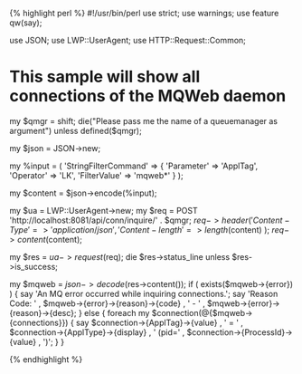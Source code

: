 {% highlight perl %}
#!/usr/bin/perl
use strict;
use warnings;
use feature qw(say);

use JSON;
use LWP::UserAgent;
use HTTP::Request::Common;

# This sample will show all connections of the MQWeb daemon

my $qmgr = shift;
die("Please pass me the name of a queuemanager as argument")
	unless defined($qmgr);

my $json = JSON->new;

my %input = ( 
	'StringFilterCommand' => {
		'Parameter' => 'ApplTag',
		'Operator' => 'LK',
		'FilterValue' => 'mqweb*'
	}
);

my $content = $json->encode(\%input);    

my $ua = LWP::UserAgent->new;
my $req = POST 'http://localhost:8081/api/conn/inquire/' . $qmgr;
$req->header(
	'Content-Type' => 'application/json',
	'Content-length' => length($content)
);
$req->content($content);

my $res = $ua->request($req);
die $res->status_line unless $res->is_success;
	
my $mqweb = $json->decode($res->content());
if ( exists($mqweb->{error}) ) {
	say 'An MQ error occurred while inquiring connections.';
	say 'Reason Code: '
		, $mqweb->{error}->{reason}->{code}
		, ' - '
		, $mqweb->{error}->{reason}->{desc};
}
else {
	foreach my $connection(@{$mqweb->{connections}}) {
		say $connection->{ApplTag}->{value}
			, ' = '
			, $connection->{ApplType}->{display} 
			, ' (pid='
			, $connection->{ProcessId}->{value}
			, ')';
	}
}

{% endhighlight %}
